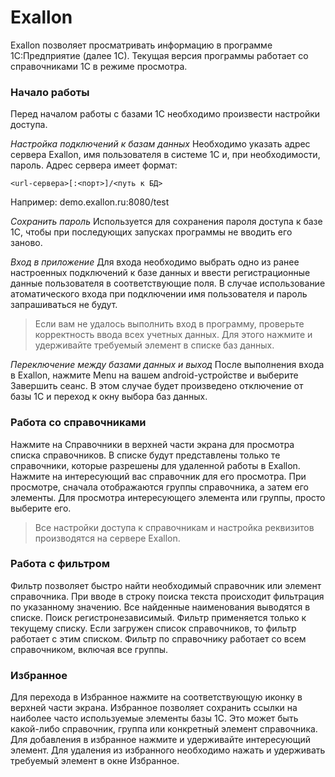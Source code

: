 # Exallon
Exallon позволяет просматривать информацию в программе 1С:Предприятие (далее 1С). Текущая версия программы работает со справочниками 1С в режиме просмотра.

### Начало работы
Перед началом работы с базами 1С необходимо произвести настройки доступа. 

*Настройка подключений к базам данных*
Необходимо указать адрес сервера Exallon, имя пользователя в системе 1С и, при необходимости, пароль.
Адрес сервера имеет формат:
```
<url-сервера>[:<порт>]/<путь к БД>
```
Например: demo.exallon.ru:8080/test

*Сохранить пароль*
Используется для сохранения пароля доступа к базе 1С, чтобы при последующих запусках программы не вводить его заново.

*Вход в приложение*
Для входа необходимо выбрать одно из ранее настроенных подключений к базе данных и ввести регистрационные данные пользователя в соответствующие поля. В случае использование атоматического входа при подключении имя пользователя и пароль запрашиваться не будут.
> Если вам не удалось выполнить вход в программу, проверьте корректность ввода всех учетных данных. Для этого нажмите и удерживайте требуемый элемент в списке баз данных.

*Переключение между базами данных и выход*
После выполнения входа в Exallon, нажмите Menu на вашем android-устройстве и выберите Завершить сеанс. В этом случае будет произведено отключение от базы 1С и переход к окну выбора баз данных.

### Работа со справочниками
Нажмите на Справочники в верхней части экрана для просмотра списка справочников. В списке будут представлены только те справочники, которые разрешены для удаленной работы в Exallon. Нажмите на интересующий вас справочник для его просмотра.  При просмотре, сначала отображаются группы справочника, а затем его элементы. Для просмотра интересующего элемента или группы, просто выберите его.

> Все настройки доступа к справочникам и настройка  реквизитов производятся на сервере Exallon. 

### Работа с фильтром
Фильтр позволяет быстро найти необходимый справочник или элемент справочника. При вводе в строку поиска текста происходит фильтрация по указанному значению. Все найденные наименования выводятся в списке. Поиск регистронезависимый. Фильтр применяется только к текущему списку. Если загружен список справочников, то фильтр работает с этим списком. Фильтр по справочнику работает со всем справочником, включая все группы.

### Избранное
Для перехода в Избранное нажмите на соответствующую иконку в верхней части экрана. Избранное позволяет сохранить ссылки на наиболее часто используемые элементы базы 1С. Это может быть какой-либо справочник, группа или конкретный элемент справочника. Для добавления в избранное нажмите и удерживайте интересующий элемент. Для удаления из избранного необходимо нажать и удерживать требуемый элемент в окне Избранное.